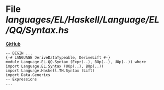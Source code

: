# File _languages/EL/Haskell/Language/EL/QQ/Syntax.hs_
**[GitHub](https://github.com/softlang/yas/blob/master/languages/EL/Haskell/Language/EL/QQ/Syntax.hs)**
```
-- BEGIN ...
{-# LANGUAGE DeriveDataTypeable, DeriveLift #-}
module Language.EL.QQ.Syntax (Expr(..), BOp(..), UOp(..)) where
import Language.EL.Syntax (UOp(..), BOp(..))
import Language.Haskell.TH.Syntax (Lift)
import Data.Generics
-- Expressions
...
```
